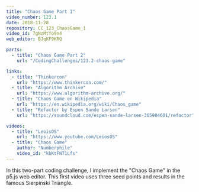 ```yaml
---
title: "Chaos Game Part 1"
video_number: 123.1
date: 2018-11-28
repository: CC_123_ChaosGame_1
video_id: 7gNzMtYo9n4
web_editor: BJqKF9KRQ

parts:
  - title: "Chaos Game Part 2"
    url: "/CodingChallenges/123.2-chaos-game"

links:
  - title: "Thinkercon"
    url: "https://www.thinkercon.com/"
  - title: "Algorithm Archive"
    url: "https://www.algorithm-archive.org/"
  - title: "Chaos Game on Wikipedia"
    url: "https://en.wikipedia.org/wiki/Chaos_game"
  - title: "Refactor by Espen Sande Larsen"
    url: "https://soundcloud.com/espen-sande-larsen-365984601/refactor"

videos:
  - title: "LeoisOS"
    url: "https://www.youtube.com/LeiosOS"
  - title: "Chaos Game"
    author: "Numberphile"
    video_id: "kbKtFN71Lfs"
---
```


In this two-part coding challenge, I implement the "Chaos Game" in the p5.js web editor. This first video uses three seed points and results in the famous Sierpinski Triangle.
